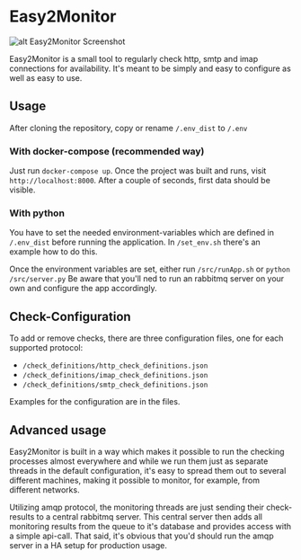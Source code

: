# Easy2Monitor
![alt Easy2Monitor Screenshot](https://www.crowdsoft.net/cdn/images/e2m_screenshot.png)

Easy2Monitor is a small tool to regularly check http, smtp and imap connections for availability.
It's meant to be simply and easy to configure as well as easy to use. 

## Usage
After cloning the repository, copy or rename `/.env_dist` to `/.env`

### With docker-compose (recommended way) 
Just run `docker-compose up`. Once the project was built and runs, visit 
`http://localhost:8000`. After a couple of seconds, first data should be visible. 

### With python
You have to set the needed environment-variables which are defined in `/.env_dist` before running the application. In `/set_env.sh` there's an example how to do this.

Once the environment variables are set, either run `/src/runApp.sh` or `python /src/server.py`
Be aware that you'll ned to run an rabbitmq server on your own and configure the app accordingly.

## Check-Configuration
To add or remove checks, there are three configuration files, one for each supported protocol:
- `/check_definitions/http_check_definitions.json`
- `/check_definitions/imap_check_definitions.json`
- `/check_definitions/smtp_check_definitions.json`

Examples for the configuration are in the files. 

## Advanced usage
Easy2Monitor is built in a way which makes it possible to run the checking processes almost everywhere and while 
we run them just as separate threads in the default configuration, it's easy to spread them out to several different 
machines, making it possible to monitor, for example, from different networks. 

Utilizing amqp protocol, the monitoring threads are just sending their check-results to a central rabbitmq server. 
This central server then adds all monitoring results from the queue to it's database and provides access with a simple api-call.
That said, it's obvious that you'd should run the amqp server in a HA setup for production usage.    